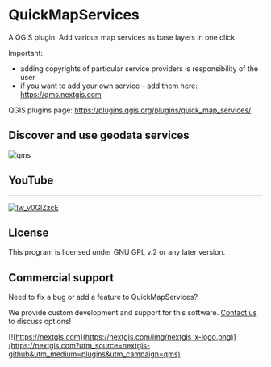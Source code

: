 # QuickMapServices

A QGIS plugin. Add various map services as base layers in one click. 

Important:
- adding copyrights of particular service providers is responsibility of the user
- if you want to add your own service – add them here: https://qms.nextgis.com

QGIS plugins page: https://plugins.qgis.org/plugins/quick_map_services/ 


## Discover and use geodata services

![qms](https://github.com/nextgis/quickmapservices/assets/101568545/54c40a19-0077-4bfb-abf0-8464e3d194dc)

## YouTube
-------------
[![lw_v0GlZzcE](https://github.com/nextgis/quickmapservices/assets/101568545/e0616e45-ac53-42d5-8c65-7533c0a45107)](https://youtu.be/lw_v0GlZzcE)

License
-------------
This program is licensed under GNU GPL v.2 or any later version.

Commercial support
------------------
Need to fix a bug or add a feature to QuickMapServices?

We provide custom development and support for this software. [Contact us](https://nextgis.com/contact/?utm_source=nextgis-github&utm_medium=plugins&utm_campaign=qms) to discuss options!


[![https://nextgis.com](https://nextgis.com/img/nextgis_x-logo.png)](https://nextgis.com?utm_source=nextgis-github&utm_medium=plugins&utm_campaign=qms)
